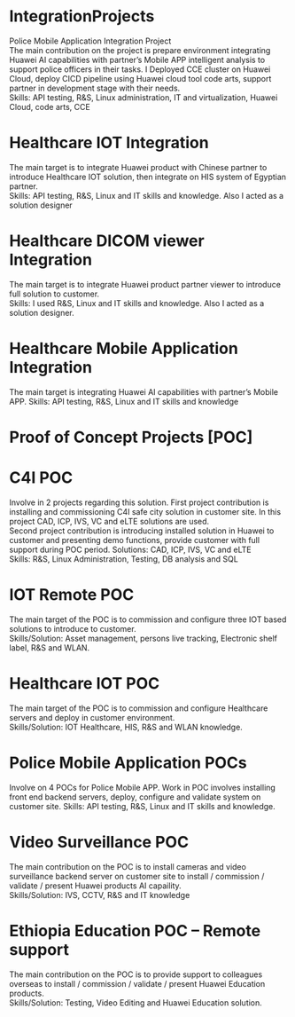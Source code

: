 # IntegrationProjects
Police Mobile Application Integration Project  
The main contribution on the project is prepare environment integrating Huawei AI capabilities with partner’s Mobile APP intelligent analysis to support police officers in their tasks. I Deployed CCE cluster on Huawei Cloud, deploy CICD pipeline using Huawei cloud tool code arts, support partner in development stage with their needs.  
Skills: API testing, R&S, Linux administration, IT and virtualization, Huawei Cloud, code arts, CCE 


# Healthcare IOT Integration  
The main target is to integrate Huawei product with Chinese partner to introduce Healthcare IOT solution, then integrate on HIS system of Egyptian partner.  
Skills: API testing, R&S, Linux and IT skills and knowledge. Also I acted as a solution designer

# Healthcare DICOM viewer Integration  
The main target is to integrate Huawei product partner viewer to introduce full solution to customer.  
Skills: I used R&S, Linux and IT skills and knowledge. Also I acted as a solution designer. 


# Healthcare Mobile Application Integration  
The main target is integrating Huawei AI capabilities with partner’s Mobile APP. 
Skills: API testing, R&S, Linux and IT skills and knowledge

# Proof of Concept Projects [POC]  
# C4I POC  
Involve in 2 projects regarding this solution. First project contribution is installing and commissioning C4I safe city solution in customer site. In this project CAD, ICP, IVS, VC and eLTE solutions are used.  
Second project contribution is introducing installed solution in Huawei to customer and presenting demo functions, provide customer with full support during POC period. Solutions: CAD, ICP, IVS, VC and eLTE  
Skills: R&S, Linux Administration, Testing, DB analysis and SQL   

# IOT Remote POC  
The main target of the POC is to commission and configure three IOT based solutions to introduce to customer.  
Skills/Solution: Asset management, persons live tracking, Electronic shelf label, R&S and WLAN.  

# Healthcare IOT POC  
The main target of the POC is to commission and configure Healthcare servers and deploy in customer environment.  
Skills/Solution: IOT Healthcare, HIS, R&S and WLAN knowledge.  

# Police Mobile Application POCs  
Involve on 4 POCs for Police Mobile APP. Work in POC involves installing front end backend servers, deploy, configure and validate system on customer site. 
Skills: API testing, R&S, Linux and IT skills and knowledge.  

# Video Surveillance POC  
The main contribution on the POC is to install cameras and video surveillance backend server on customer site to install / commission / validate / present Huawei products AI capaility.  
Skills/Solution: IVS, CCTV, R&S and IT knowledge 

# Ethiopia Education POC – Remote support  
The main contribution on the POC is to provide support to colleagues overseas to install / commission / validate / present Huawei Education products.  
Skills/Solution: Testing, Video Editing and Huawei Education solution.  




